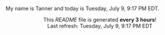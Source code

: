 My name is Tanner and today is Tuesday, July 9, 9:17 PM EDT.

<p align="center">This <i>README</i> file is generated <b>every 3 hours</b>!</br>Last refresh: Tuesday, July 9, 9:17 PM EDT<br /></p>
